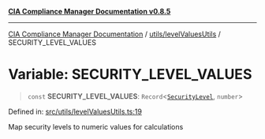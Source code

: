 [**CIA Compliance Manager Documentation v0.8.5**](../../../README.md)

***

[CIA Compliance Manager Documentation](../../../modules.md) / [utils/levelValuesUtils](../README.md) / SECURITY\_LEVEL\_VALUES

# Variable: SECURITY\_LEVEL\_VALUES

> `const` **SECURITY\_LEVEL\_VALUES**: `Record`\<[`SecurityLevel`](../../../types/cia/type-aliases/SecurityLevel.md), `number`\>

Defined in: [src/utils/levelValuesUtils.ts:19](https://github.com/Hack23/cia-compliance-manager/blob/3ae0301247f765ba03c8c0fe645db4718bb8af76/src/utils/levelValuesUtils.ts#L19)

Map security levels to numeric values for calculations
